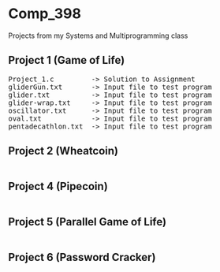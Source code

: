 # Comp_398

Projects from my Systems and Multiprogramming class


## Project 1 (Game of Life)

<pre>
Project_1.c         -> Solution to Assignment 
gliderGun.txt       -> Input file to test program
glider.txt          -> Input file to test program
glider-wrap.txt     -> Input file to test program
oscillator.txt      -> Input file to test program
oval.txt            -> Input file to test program
pentadecathlon.txt  -> Input file to test program
</pre>


## Project 2 (Wheatcoin)

<pre>
</pre>


## Project 4 (Pipecoin)

<pre>
</pre>


## Project 5 (Parallel Game of Life)

<pre>
</pre>


## Project 6 (Password Cracker)

<pre>
</pre>
